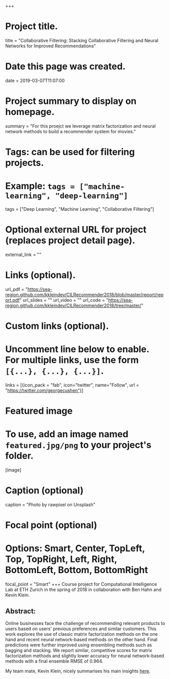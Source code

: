 +++
# Project title.
title = "Collaborative Filtering: Stacking Collaborative Filtering and Neural Networks for Improved Recommendations"

# Date this page was created.
date = 2019-03-07T11:07:00

# Project summary to display on homepage.
summary = "For this proejct we leverage matrix factorization and neural network methods to build a recommender system for movies."

# Tags: can be used for filtering projects.
# Example: `tags = ["machine-learning", "deep-learning"]`
tags = ["Deep Learning", "Machine Learning", "Collaborative Filtering"]

# Optional external URL for project (replaces project detail page).
external_link = ""


# Links (optional).
url_pdf = "https://sea-region.github.com/kkleindev/CILRecommender2018/blob/master/report/report.pdf"
url_slides = ""
url_video = ""
url_code = "https://sea-region.github.com/kkleindev/CILRecommender2018/tree/master/"

# Custom links (optional).
#   Uncomment line below to enable. For multiple links, use the form `[{...}, {...}, {...}]`.
links = [{icon_pack = "fab", icon="twitter", name="Follow", url = "https://twitter.com/georgecushen"}]

# Featured image
# To use, add an image named `featured.jpg/png` to your project's folder. 
[image]
  # Caption (optional)
  caption = "Photo by rawpixel on Unsplash"
  
  # Focal point (optional)
  # Options: Smart, Center, TopLeft, Top, TopRight, Left, Right, BottomLeft, Bottom, BottomRight
  focal_point = "Smart"
+++
Course project for Computational Intelligence Lab at ETH Zurich in the spring of 2018 in collaboration with Ben Hahn and Kevin Klein. 

## Abstract:

Online businesses face the challenge of recommending relevant products to users based on users' previous preferences and similar customers. This work explores the use of classic matrix factorization methods on the one hand and recent neural network-based methods on the other hand. Final predictions were further improved using ensembling methods such as bagging and stacking.
We report similar, competitive scores for matrix factorization methods and slightly lower accuracy for neural network-based methods with a final ensemble RMSE of 0.964.

My team mate, Kevin Klein, nicely summarises his main insights [here](http://kevinkle.in/jekyll/update/2018/07/10/cf-mf.html).